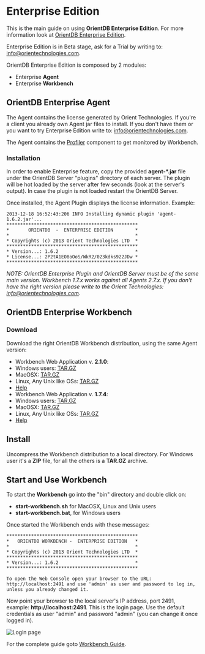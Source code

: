 # Enterprise Edition

This is the main guide on using <b>OrientDB Enterprise Edition</b>. For more information look at [OrientDB Enterprise Edition](http://www.orientechnologies.com/enterprise.htm).

Enterprise Edition is in Beta stage, ask for a Trial by writing to: info@orientechnologies.com.

OrientDB Enterprise Edition is composed by 2 modules:
- Enterprise **Agent**
- Enterprise **Workbench**

## OrientDB Enterprise Agent
The Agent contains the license generated by Orient Technologies. If you're a client you already own Agent jar files to install. If you don't have them or you want to try Enterprise Edition write to: info@orientechnologies.com.

The Agent contains the [Profiler](Profiler.md) component to get monitored by Workbench.

### Installation
In order to enable Enterprise feature, copy the provided **agent-*.jar** file under the OrientDB Server "plugins" directory of each server. The plugin will be hot loaded by the server after few seconds (look at the server's output). In case the plugin is not loaded restart the OrientDB Server.

Once installed, the Agent Plugin displays the license information. Example:

    2013-12-18 16:52:43:206 INFO Installing dynamic plugin 'agent-1.6.2.jar'...
    ************************************************
    *       ORIENTDB  -  ENTERPRISE EDITION        *
    *                                              *
    * Copyrights (c) 2013 Orient Technologies LTD  *
    ************************************************
    * Version...: 1.6.2                            *
    * License...: 2P2tA1EO8oOoS/WkR2/023kdks922JDw *
    ************************************************

_NOTE: OrientDB Enterprise Plugin and OrientDB Server must be of the same main version. Workbench 1.7.x works against all Agents 2.7.x. If you don't have the right version please write to the Orient Technologies: info@orientechnologies.com._

## OrientDB Enterprise Workbench

### Download
Download the right OrientDB Workbench distribution, using the same Agent version:
- Workbench Web Application v. **2.1.0**:
 - Windows users: [TAR.GZ](http://orientdb.com/download.php?email=unknown@unknown.com&file=orientdb-workbench-2.1.0.tar.gz&os=win)
 - MacOSX: [TAR.GZ](http://orientdb.com/download.php?email=unknown@unknown.com&file=orientdb-workbench-2.1.0.tar.gz&os=mac)
 - Linux, Any Unix like OSs: [TAR.GZ](http://orientdb.com/download.php?email=unknown@unknown.com&file=orientdb-workbench-2.1.0.tar.gz&os=multi)
 - [Help](http://orientdb.com/docs/enterprise/1.7.4/introduction.html)
- Workbench Web Application v. **1.7.4**:
 - Windows users: [TAR.GZ](http://orientdb.com/download.php?email=unknown@unknown.com&file=orientdb-workbench-1.7.4.tar.gz&os=multi)
 - MacOSX: [TAR.GZ](http://orientdb.com/download.php?email=unknown@unknown.com&file=orientdb-workbench-1.7.4.tar.gz&os=mac)
 - Linux, Any Unix like OSs: [TAR.GZ](http://orientdb.com/download.php?email=unknown@unknown.com&file=orientdb-workbench-1.7.4.tar.gz&os=multi)
 - [Help](http://orientdb.com/docs/enterprise/1.7.4/introduction.html)


## Install
Uncompress the Workbench distribution to a local directory. For Windows user it's a **ZIP** file, for all the others is a **TAR.GZ** archive.

## Start and Use Workbench

To start the **Workbench** go into the "bin" directory and double click on:
- **start-workbench.sh** for MacOSX, Linux and Unix users
- **start-workbench.bat**, for Windows users

Once started the Workbench ends with these messages:

    ************************************************
    *   ORIENTDB WORKBENCH -  ENTERPRISE EDITION   *
    *                                              *
    * Copyrights (c) 2013 Orient Technologies LTD  *
    ************************************************
    * Version...: 1.6.2                            *
    ************************************************

    To open the Web Console open your browser to the URL: http://localhost:2491 and use 'admin' as user and password to log in, unless you already changed it.

Now point your browser to the local server's IP address, port 2491, example: **http://localhost:2491**. This is the login page. Use the default credentials as user "admin" and password "admin" (you can change it once logged in).

![Login page](http://orientdb.com/enterprise/last/login.png)

For the complete guide goto [Workbench Guide](http://orientdb.com/enterprise/last/userguide.html).
